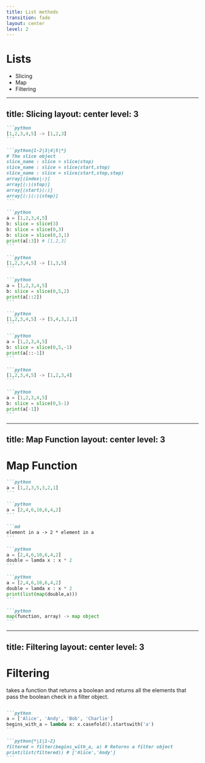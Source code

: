 ```yaml
---
title: List methods
transition: fade
layout: center
level: 2
---
```


# Lists

- Slicing
- Map
- Filtering

---
title: Slicing
layout: center
level: 3
---

````md magic-move
```python
[1,2,3,4,5] -> [1,2,3]
```

```python{1-2|3|4|5|*}
# The slice object
slice_name : slice = slice(stop)
slice_name : slice = slice(start,stop)
slice_name : slice = slice(start,stop,step)
array[(index|:)]
array[(:)(stop)]
array[(start)(:)]
array[(:)(:)(step)]
```

```python
a = [1,2,3,4,5]
b: slice = slice(3)
b: slice = slice(0,3)
b: slice = slice(0,3,1)
print(a[:3]) # [1,2,3]
```

```python
[1,2,3,4,5] -> [1,3,5]
```

```python
a = [1,2,3,4,5]
b: slice = slice(0,5,2)
print(a[::2])
```

```python
[1,2,3,4,5] -> [5,4,3,2,1]
```

```python
a = [1,2,3,4,5]
b: slice = slice(0,5,-1)
print(a[::-1])
```

```python
[1,2,3,4,5] -> [1,2,3,4]
```

```python
a = [1,2,3,4,5]
b: slice = slice(0,5-1)
print(a[-1])
```
````
<!--
- Lets try getting the first three elements of an array
- [click] In python we have the slice class that when we create a object of we can use to select based off three parameters start, stop and step. When passed only one argument it takes this as the stop so everything including that index are outputted as a new array.
 -->

---
title: Map Function
layout: center
level: 3
---

# Map Function

````md magic-move
```python
a = [1,2,3,5,3,2,1]
```

```python
a = [2,4,6,10,6,4,2]
```

```md
element in a -> 2 * element in a
```

```python
a = [2,4,6,10,6,4,2]
double = lamda x : x * 2
```

```python
a = [2,4,6,10,6,4,2]
double = lamda x : x * 2
print(list(map(double,a)))
```

```python
map(function, array) -> map object
```
````

<!--
- Assume we have an array
- [click] Now we are going to double every element in an array
- [click] This would be the mock pseudocode
- [click] Now lets see how the map function performs this and some weird quirks
- [click] You must always typecast the returned object from the map function
 -->
---
title: Filtering
layout: center
level: 3
---

# Filtering
takes a function that returns a boolean and returns all the elements that pass the boolean check in a filter object.
````md magic-move

```python
a = ['Alice', 'Andy', 'Bob', 'Charlie']
begins_with_a = lambda x: x.casefold().startswith('a')
```

```python{*|1|1-2}
filtered = filter(begins_with_a, a) # Returns a filter object
print(list(filtered)) # ['Alice','Andy']
```
````
<!--
- Here's a simple example with names
- [click] We define a lambda function to check if a name starts with 'a' (case insensitive)
- [click] Just like map, filter returns a special object that needs typecasting to list
-->
